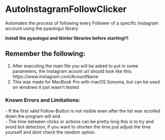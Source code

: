 # AutoInstagramFollowClicker
Automates the process of following every Follower of a specific Instagram account using the pyautogui library

<strong>Install the pyautogui and tkinter libraries before starting!!!</strong>

<h2>Remember the following:</h2>
<ol>
<li>After executing the main file you will be asked to put in some parameters, the Instagram acount url should look like this: https://www.instagram.com/AcountName </li>
<li>This was made for MacBook Pro with macOS Sonoma, but can be used on windows it just wasn't tested</li>
</ol>
<h3>Known Errors and Limitations:</h3>
- If the first valid Follow-Button is not visible even after the list was scrolled down the program will end<br>
- The time between clicks or actions can be pretty long this is to try and avoid bot detection, if you want to shorten the time just adjust the time yourself and dont check the random option.
